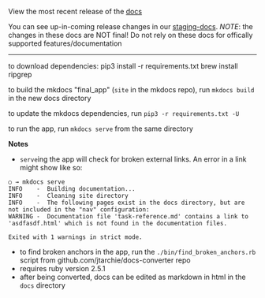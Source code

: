 View the most recent release of the [docs](https://docs.pivotal.io/platform-automation/)

You can see up-in-coming release changes in our [staging-docs](http://docs-pcf-staging.cfapps.io/platform-automation/develop/). *NOTE*: the changes in these docs are NOT final! Do not rely on these docs for offically supported features/documentation

--------------

to download dependencies:
pip3 install -r requirements.txt
brew install ripgrep 

to build the mkdocs "final_app" (`site` in the mkdocs repo), run `mkdocs build` in the new docs directory

to update the mkdocs dependencies, run `pip3 -r requirements.txt -U`

to run the app, run `mkdocs serve` from the same directory

**Notes**
* `serve`ing the app will check for broken external links. An error in a link might show like so:

```
○ → mkdocs serve
INFO    -  Building documentation...
INFO    -  Cleaning site directory
INFO    -  The following pages exist in the docs directory, but are not included in the "nav" configuration:
WARNING -  Documentation file 'task-reference.md' contains a link to 'asdfasdf.html' which is not found in the documentation files.

Exited with 1 warnings in strict mode.
```

* to find broken anchors in the app, run the `./bin/find_broken_anchors.rb` script from github.com/jtarchie/docs-converter repo
* requires ruby version 2.5.1
* after being converted, docs can be edited as markdown in html in the `docs` directory
